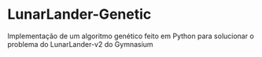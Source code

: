 # LunarLander-Genetic
Implementação de um algoritmo genético feito em Python para solucionar o problema do LunarLander-v2 do Gymnasium
